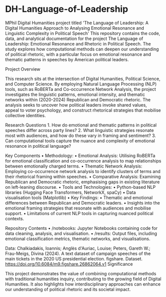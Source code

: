 # DH-Language-of-Leadership
MPhil Digital Humanities project titled 'The Language of Leadership: A Digital Humanities Approach to Analysing Emotional Resonance and Linguistic Complexity in Political Speech'
This repository contains the code, data, and analytical documentation for the project The Language of Leadership: Emotional Resonance and Rhetoric in Political Speech. The study explores how computational methods can deepen our understanding of political rhetoric, with a particular focus on emotional resonance and thematic patterns in speeches by American political leaders.

Project Overview

This research sits at the intersection of Digital Humanities, Political Science, and Computer Science. By employing Natural Language Processing (NLP) tools, such as RoBERTa and Co-occurrence Network Analysis, the project investigates the linguistic patterns, emotional intensity, and thematic networks within (2020-2024) Republican and Democratic rhetoric. The analysis seeks to uncover how political leaders invoke shared values, appeal to voter psychology, and construct rhetorical strategies that mobilise collective identities.

Research Questions
	1.	How do emotional and thematic patterns in political speeches differ across party lines?
	2.	What linguistic strategies resonate most with audiences, and how do these vary in framing and sentiment?
	3.	Can computational tools capture the nuance and complexity of emotional resonance in political language?

Key Components
	•	Methodology:
	•	Emotional Analysis: Utilising RoBERTa for emotional classification and co-occurrence analysis to map relationships between emotionally charged terms.
	•	Thematic Network Analysis: Employing co-occurrence network analysis to identify clusters of terms and their rhetorical framing within speeches.
	•	Comparative Analysis: Examining Republican and Democratic rhetoric, emphasising gaps in existing literature on left-leaning discourse.
	•	Tools and Technologies:
	•	Python-based NLP libraries (Hugging Face Transformers, NetworkX, spaCy)
	•	Data visualisation tools (Matplotlib)
	•	Key Findings:
	•	Thematic and emotional differences between Republican and Democratic leaders.
	•	Insights into the emotional framing strategies that resonate with audiences and mobilise support.
	•	Limitations of current NLP tools in capturing nuanced political contexts.

Repository Contents
	•	/notebooks: Jupyter Notebooks containing code for data cleaning, analysis, and visualisation.
	•	/results: Output files, including emotional classification metrics, thematic networks, and visualisations.

Data: Chalkiadakis, Ioannis; Anglès d'Auriac, Louise; Peters, Gareth W.; Frau-Meigs, Divina (2024). A text dataset of campaign speeches of the main tickets in the 2020 US presidential election. figshare. Dataset. https://doi.org/10.6084/m9.figshare.26862064.v1
Significance

This project demonstrates the value of combining computational methods with traditional humanities inquiry, contributing to the growing field of Digital Humanities. It also highlights how interdisciplinary approaches can enhance our understanding of political rhetoric and its societal impact.
